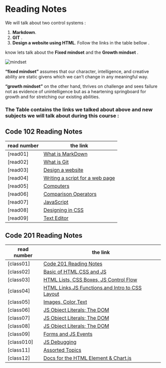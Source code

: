 # Reading Notes

We will talk about two control systems :
  1. **Markdown**. 
  2. **GIT** .
  3. **Design a website using HTML**.
  Follow the links in the table bellow .
  

  know lets talk about the **Fixed mindset** and the **Growth mindset** .

![mindset](https://metrifit.com/wp-content/uploads/2020/08/growthmindsetlandscape.jpg)

**“fixed mindset”** assumes that our character, intelligence, and creative ability are static givens which we can’t change in any meaningful way.

**“growth mindset”** on the other hand, thrives on challenge and sees failure not as evidence of unintelligence but as a heartening springboard for growth and for stretching our existing abilities.


 ### The Table contains the links we talked about above and new subjects we will talk about during this course :

 ## Code 102 Reading Notes



| read number  	|the link      	|
|---	|---	|
|[read01]   	|  [What is MarkDown](https://sjaljawhary.github.io/reading-notes/read01) 	|
|  [read02] 	|  [What is Git](https://sjaljawhary.github.io/reading-notes/read02) 	|
|    [read03]         |    [Design a website](https://sjaljawhary.github.io/reading-notes/read03)                                   |
|  [read04]   |  [Writing a script for a web page](https://sjaljawhary.github.io/reading-notes/read04)   |
|   [read05]  |   [Computers](https://sjaljawhary.github.io/reading-notes/read05)  |
|[read06]|[Comparison Operators](https://sjaljawhary.github.io/reading-notes/read06)|
|[read07]|[JavaScript](https://sjaljawhary.github.io/reading-notes/read07)|
|[read08]|[Designing in CSS](https://sjaljawhary.github.io/reading-notes/read08)|
|[read09]|[Text Editor](https://sjaljawhary.github.io/reading-notes/read09)|



## Code 201 Reading Notes

| read number  	|the link      	|
|---	|---	|
|[class01]   	|  [Code 201 Reading Notes](class01.md) 	|
|[class02]|[Basic of HTML,CSS and JS](class02.md)|
|[class03]|[HTML Lists, CSS Boxes, JS Control Flow](class03.md)|
|[class04]|[HTML Links,JS Functions,and Intro to CSS Layout](class04.md)|
|[class05]|[Images, Color,Text](class05.md)|
|[class06]|[JS Object Literals; The DOM](class06.md)|
|[class07]|[JS Object Literals; The DOM](class07.md)|
|[class08]|[JS Object Literals; The DOM](class08.md)|
|[class09]|[Forms and JS Events](class09.md)|
|[class010]|[JS Debugging](class010.md)|
|[class11]|[Assorted Topics](class11.md)|
|[class12]|[ Docs for the HTML <canvas> Element & Chart.js](class12.md)




